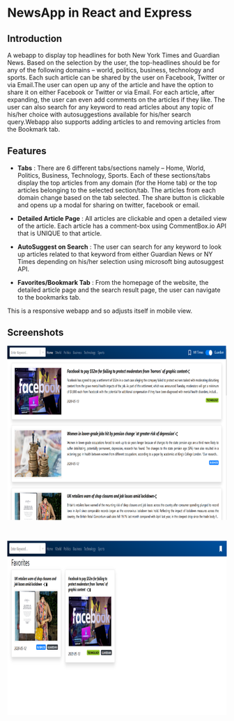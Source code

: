 # NewsApp in React and Express

## Introduction
A webapp to display top headlines for both New York Times and Guardian News. Based on the selection by the user, the top-headlines should be for any of the following domains – world, politics, business, technology and sports. Each such article can be shared by the user on Facebook, Twitter or via Email.The user can open up any of the article and have the option to share it on either Facebook or Twitter
or via Email. For each article, after expanding, the user can even add comments on the articles if they like. The user can also search for any keyword to read articles about any topic of his/her choice with autosuggestions available for his/her search query.Webapp also supports adding articles to and removing articles from the Bookmark tab.

## Features
* **Tabs** : There are 6 different tabs/sections namely – Home, World, Politics, Business, Technology, Sports. Each of these sections/tabs display the top articles from any domain (for the Home tab) or the top articles belonging to the selected section/tab. The articles from each domain change based on the tab selected. The share button is clickable and opens up a modal for sharing on twitter, facebook or email.

* **Detailed Article Page** : All articles are clickable and open a detailed view of the article. Each article has a comment-box using CommentBox.io API that is UNIQUE to that article.

* **AutoSuggest on Search** : The user can search for any keyword to look up articles related to that keyword from either Guardian News or NY Times depending on his/her selection using microsoft bing autosuggest API.

* **Favorites/Bookmark Tab** : From the homepage of the website, the detailed article page and the search result page, the user can navigate to the bookmarks tab.

This is a responsive webapp and so adjusts itself in mobile view.

## Screenshots
<p align="center">
<img width="700" height="400" src="React%20Home.PNG">
 </p>
 <br/>
 <p align="center">
<img width="700" height="400" src="React%20Bookmark.PNG">
 </p>
